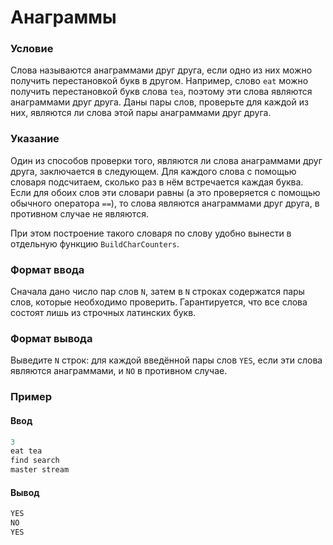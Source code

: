 # Анаграммы

### Условие
 
Слова называются анаграммами друг друга, если одно из них можно получить перестановкой букв в другом. Например, слово `eat` можно получить перестановкой букв слова `tea`, поэтому эти слова являются анаграммами друг друга. Даны пары слов, проверьте для каждой из них, являются ли слова этой пары анаграммами друг друга.

### Указание

Один из способов проверки того, являются ли слова анаграммами друг друга, заключается в следующем. Для каждого слова с помощью словаря подсчитаем, сколько раз в нём встречается каждая буква. Если для обоих слов эти словари равны (а это проверяется с помощью обычного оператора `==`), то слова являются анаграммами друг друга, в противном случае не являются.

При этом построение такого словаря по слову удобно вынести в отдельную функцию `BuildCharCounters`.

### Формат ввода

Сначала дано число пар слов `N`, затем в `N` строках содержатся пары слов, которые необходимо проверить. Гарантируется, что все слова состоят лишь из строчных латинских букв.

### Формат вывода

Выведите `N` строк: для каждой введённой пары слов `YES`, если эти слова являются анаграммами, и `NO` в противном случае.

### Пример

#### Ввод

```c++
3
eat tea
find search
master stream
```
#### Вывод

```c++
YES
NO
YES
```